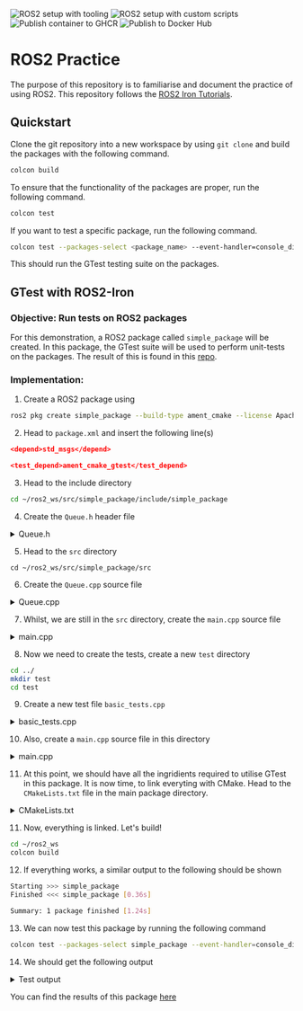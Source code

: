 ![ROS2 setup with tooling](https://github.com/Arief-AK/ROS2_Practice/actions/workflows/setup_ros_with_tooling.yml/badge.svg) ![ROS2 setup with custom scripts](https://github.com/Arief-AK/ROS2_Practice/actions/workflows/setup_ros_bare_metal.yml/badge.svg) ![Publish container to GHCR](https://github.com/Arief-AK/ROS2_Practice/actions/workflows/publish_docker_package.yml/badge.svg) ![Publish to Docker Hub](https://github.com/Arief-AK/ROS2_Practice/actions/workflows/publish_docker_image.yml/badge.svg)

# ROS2 Practice
The purpose of this repository is to familiarise and document the practice of using ROS2. This repository follows the [ROS2 Iron Tutorials](https://docs.ros.org/en/iron/Tutorials.html).

## Quickstart
Clone the git repository into a new workspace by using `git clone` and build the packages with the following command.
```bash
colcon build
```

To ensure that the functionality of the packages are proper, run the following command.
```bash
colcon test
```
If you want to test a specific package, run the following command.
```bash
colcon test --packages-select <package_name> --event-handler=console_direct+
```
This should run the GTest testing suite on the packages.

## GTest with ROS2-Iron
### Objective: Run tests on ROS2 packages

For this demonstration, a ROS2 package called `simple_package` will be created. In this package, the GTest suite will be used to perform unit-tests on the packages. The result of this is found in this [repo](https://github.com/Arief-AK/ROS2_Practice/tree/main).

### Implementation:
1. Create a ROS2 package using
```bash
ros2 pkg create simple_package --build-type ament_cmake --license Apache-2.0
```
2. Head to `package.xml` and insert the following line(s)
```cmake
<depend>std_msgs</depend>

<test_depend>ament_cmake_gtest</test_depend>
```
3. Head to the include directory
```bash
cd ~/ros2_ws/src/simple_package/include/simple_package
```
4. Create the `Queue.h` header file
<details>
    <summary>
    Queue.h
    </summary>

```cpp
#pragma once

#include <iostream>
#include <stdexcept>
#include <gtest/gtest.h>

namespace CustomDataTypes
{
    typedef struct LinkedListNode
    {
        int value;
        struct LinkedListNode *next;
        struct LinkedListNode *prev;

    } LinkedListNode;

    class Queue
    {
    public:

        Queue();
        ~Queue();

        void push_back(int value);
        void push_front(int value);
        void clear();
        
        int pop_back();
        int pop_front();
        LinkedListNode *find_value(int value);
        int size();
        
    private:
        int count;
        LinkedListNode *head;
        LinkedListNode *tail;
    };
}
```
</details>

5. Head to the `src` directory
```
cd ~/ros2_ws/src/simple_package/src
```
6. Create the `Queue.cpp` source file
<details>
    <summary>
    Queue.cpp
    </summary>
    
```cpp
#include "../include/simple_package/Queue.hpp"

using namespace CustomDataTypes;

CustomDataTypes::Queue::Queue()
{
    head = nullptr;
    tail = nullptr;
    count = 0;
}

CustomDataTypes::Queue::~Queue()
{
    delete head;
    delete tail;
}

void CustomDataTypes::Queue::push_back(int value)
{
    LinkedListNode *new_node = new LinkedListNode;
    new_node->value = value;
    new_node->prev = tail;
    new_node->next = nullptr;

    // If queue is empty - new_node becomes head and tail
    if(head == nullptr){
        head = new_node;
    }
    else{
        // Set previous tail to have new_node as next node
        tail->next = new_node;
    }
    
    // Housekeeping
    tail = new_node;
    count++;
}

void CustomDataTypes::Queue::push_front(int value)
{
    LinkedListNode *new_node = new LinkedListNode;
    new_node->value = value;
    new_node->prev = nullptr;
    new_node->next = head;

    // If queue is empty - new_node becomes head and tail
    if(tail == nullptr){
        tail = new_node;
    }
    else{
        // Set previous pointer to current head to become new_node
        head->prev = new_node;
    }
    
    // Housekeeping
    head = new_node;
    count++;
}

void CustomDataTypes::Queue::clear()
{
    // Initialise empty flag
    auto empty = false;

    // If queue is not empty
    while (!empty)
    {
        // Clear the queue
        if(head != nullptr){
            // Pop every element from the front
            auto return_value = pop_front();
        }else{
            empty = true;
        }
    }
}

int CustomDataTypes::Queue::pop_back()
{
    // Get the tail
    auto old_tail = tail;
    auto value = old_tail->value;

    // Set the tail of queue to be the previous node of old tail
    tail = old_tail->prev;
    
    // If queue is not empty - ensure that the next pointer of the current tail is null
    if(tail != nullptr){
        tail->next = nullptr;
    }
    // Else, set both head and tail to null
    else{
        head = nullptr;
    }

    // Housekeeping
    delete old_tail;
    count--;

    // Return
    return value;
}

int CustomDataTypes::Queue::pop_front()
{
    // Get the head
    auto old_head = head;
    auto value = old_head->value;

    // Set the head of queue to be the next node of old head
    head = old_head->next;
    
    // If queue is not empty - ensure that the previous pointer of the current head is null
    if(head != nullptr){
        head->prev = nullptr;
    }
    // Else, set both head and tail to null
    else{
        tail = nullptr;
    }
    
    // Housekeeping
    delete old_head;
    count--;

    // Return
    return value;
}

LinkedListNode *CustomDataTypes::Queue::find_value(int value)
{
    auto found = false;
    auto current_node = head;

    if(current_node == nullptr){
        throw std::runtime_error("Queue is empty");
    }

    // Sequentially check each node
    while (!found){   
        // Compare value
        if(current_node->value == value){
            found = true;
        }else{
            if(current_node->next != nullptr)
            {
                // If not, then move on to the next node
                auto next_node = current_node->next;
                current_node = next_node;
            }else{
                throw std::runtime_error("Value does not exist in Queue");
            }
        }
    }

    // If correct, then return address of the node
    return current_node;
}

int CustomDataTypes::Queue::size()
{
    return count;
}
```
</details>

7. Whilst, we are still in the `src` directory, create the `main.cpp` source file
<details>
    <summary>
    main.cpp
    </summary>
    
```cpp
#include "../include/simple_package/Queue.hpp"

#include <iostream>
#include <gtest/gtest.h>

// Main function - can use terminal arguments as well
int main(){
    std::cout << "Hello, from simple package!\n";
    return 0;
}
```
</details>

8. Now we need to create the tests, create a new `test` directory
```bash
cd ../
mkdir test
cd test
```

9. Create a new test file `basic_tests.cpp`
<details>
    <summary>
    basic_tests.cpp
    </summary>

```cpp
#include <iostream>

#include "../include/simple_package/Queue.hpp"
using namespace CustomDataTypes;

// Queue - Zero Input
TEST(QueueTest, HandlesZeroInput)
{
    // GIVEN: Queue class is called
    auto new_queue = Queue();

    // WHEN: Startup
    // THEN: Result is an empty queue
    EXPECT_EQ(new_queue.size(), 0);
}

// Queue - Multiple Input
TEST(QueueTest, Appending)
{
    // GIVEN: Queue class is called
    auto new_queue = Queue();

    // WHEN: Startup
    // THEN: Appends values to the queue
    new_queue.push_back(10);
    new_queue.push_back(100);
    EXPECT_EQ(new_queue.size(), 2);
}

// Queue - Multiple Removal
TEST(QueueTest, Removing)
{
    // GIVEN: Queue class is called
    auto new_queue = Queue();

    // WHEN: Startup
    // THEN: Appends values to the queue - size should be 2
    new_queue.push_back(1);
    new_queue.push_back(2);
    EXPECT_EQ(new_queue.size(), 2);

    // WHEN: Startup
    // THEN: Removes the values from the queue
    auto popped_value = new_queue.pop_back();
    EXPECT_EQ(popped_value, 2);
    popped_value = new_queue.pop_back();
    EXPECT_EQ(popped_value, 1);
}

// Queue - Find value in queue
TEST(QueueTest, FindValue)
{
    // GIVEN: Queue class is filled with 3 elements
    auto new_queue = Queue();
    new_queue.push_back(1);
    new_queue.push_back(2);
    new_queue.push_back(3);

    // WHEN: Startup
    // THEN: Finds the element in the middle (position 1)
    auto found_node = new_queue.find_value(2);
    EXPECT_EQ(found_node->value, 2);

    // WHEN: Startup
    // THEN: Attempts to find non-existing element in queue
    EXPECT_THROW(new_queue.find_value(4), std::runtime_error );
}

// Queue - Clear the queue
TEST(QueueTest, ClearQueue)
{
    // GIVEN: Queue class is filled with 3 elements
    auto new_queue = Queue();
    new_queue.push_back(1);
    new_queue.push_back(2);
    new_queue.push_back(3);

    // WHEN: Startup
    // THEN: Attempts to clear the queue
    new_queue.clear();
    EXPECT_EQ(new_queue.size(), 0);
}
```    
</details>

10. Also, create a `main.cpp` source file in this directory
<details>
    <summary>
    main.cpp
    </summary>

```cpp
#include <gtest/gtest.h>

int main(int argc, char ** argv)
{
  ::testing::InitGoogleTest(&argc, argv);
  return RUN_ALL_TESTS();
}
```    
</details>

11. At this point, we should have all the ingridients required to utilise GTest in this package. It is now time, to link everyting with CMake. Head to the `CMakeLists.txt` file in the main package directory.
<details>
    <summary>
    CMakeLists.txt
    </summary>

```cmake
cmake_minimum_required(VERSION 3.8)
project(simple_package)

if(CMAKE_COMPILER_IS_GNUCXX OR CMAKE_CXX_COMPILER_ID MATCHES "Clang")
  add_compile_options(-Wall -Wextra -Wpedantic)
endif()

# Find dependencies
find_package(ament_cmake REQUIRED)
find_package(std_msgs REQUIRED)

# Include directories of the headers
include_directories(include/${PROJECT_NAME})

# Add librarie(s)
set(HEADER_FILES include/${PROJECT_NAME}/Queue.hpp)
add_library(dat_struct_lib src/Queue.cpp ${HEADER_FILES})
# ament_target_dependencies(dat_struct_lib ...) - If there are ament dependencies, put them here...

# Testing configurations
if(BUILD_TESTING)
  # Get GTest dependency
  find_package(ament_cmake_gtest REQUIRED)

  # Set the tests files
  set(TEST_FILES
    test/main.cpp
    test/basic_tests.cpp
    # Any other tests...
  )

  # Add GTest executable
  ament_add_gtest(${PROJECT_NAME}_test ${TEST_FILES})
  target_include_directories(${PROJECT_NAME}_test PUBLIC
    $<BUILD_INTERFACE:${CMAKE_CURRENT_SOURCE_DIR}/include>
    $<INSTALL_INTERFACE:include>
  )
  ament_target_dependencies(${PROJECT_NAME}_test std_msgs)
  
  # Link the local library
  target_link_libraries(${PROJECT_NAME}_test dat_struct_lib)

  # Install GTest targets
  install(TARGETS
    ${PROJECT_NAME}_test
    DESTINATION lib/${PROJECT_NAME})
endif()

# Add main executable and link local library(s)
add_executable(main src/main.cpp)
target_link_libraries(main dat_struct_lib)

# Install executable targets
install(TARGETS
  main
  DESTINATION lib/${PROJECT_NAME})

ament_package()

```
</details>

11. Now, everything is linked. Let's build!
```bash
cd ~/ros2_ws
colcon build
```

12. If everything works, a similar output to the following should be shown
```bash
Starting >>> simple_package
Finished <<< simple_package [0.36s]                  

Summary: 1 package finished [1.24s]
```

13. We can now test this package by running the following command
```bash
colcon test --packages-select simple_package --event-handler=console_direct+
```

14. We should get the following output
<details>
    <summary>
    Test output
    </summary>

```bash
Starting >>> simple_package
UpdateCTestConfiguration  from :/home/arief/ros2_ws/build/simple_package/CTestConfiguration.ini
Parse Config file:/home/arief/ros2_ws/build/simple_package/CTestConfiguration.ini
   Site: ARIEF-ROG-G531
   Build name: (empty)
 Add coverage exclude regular expressions.
Create new tag: 20240321-1330 - Experimental
UpdateCTestConfiguration  from :/home/arief/ros2_ws/build/simple_package/CTestConfiguration.ini
Parse Config file:/home/arief/ros2_ws/build/simple_package/CTestConfiguration.ini
Test project /home/arief/ros2_ws/build/simple_package
Constructing a list of tests
Done constructing a list of tests
Updating test list for fixtures
Added 0 tests to meet fixture requirements
Checking test dependency graph...
Checking test dependency graph end
test 1
    Start 1: simple_package_test

1: Test command: /usr/bin/python3.10 "-u" "/opt/ros/iron/share/ament_cmake_test/cmake/run_test.py" "/home/arief/ros2_ws/build/simple_package/test_results/simple_package/simple_package_test.gtest.xml" "--package-name" "simple_package" "--output-file" "/home/arief/ros2_ws/build/simple_package/ament_cmake_gtest/simple_package_test.txt" "--command" "/home/arief/ros2_ws/build/simple_package/simple_package_test" "--gtest_output=xml:/home/arief/ros2_ws/build/simple_package/test_results/simple_package/simple_package_test.gtest.xml"
1: Test timeout computed to be: 60
1: -- run_test.py: invoking following command in '/home/arief/ros2_ws/build/simple_package':
1:  - /home/arief/ros2_ws/build/simple_package/simple_package_test --gtest_output=xml:/home/arief/ros2_ws/build/simple_package/test_results/simple_package/simple_package_test.gtest.xml
1: [==========] Running 5 tests from 1 test suite.
1: [----------] Global test environment set-up.
1: [----------] 5 tests from QueueTest
1: [ RUN      ] QueueTest.HandlesZeroInput
1: [       OK ] QueueTest.HandlesZeroInput (0 ms)
1: [ RUN      ] QueueTest.Appending
1: [       OK ] QueueTest.Appending (0 ms)
1: [ RUN      ] QueueTest.Removing
1: [       OK ] QueueTest.Removing (0 ms)
1: [ RUN      ] QueueTest.FindValue
1: [       OK ] QueueTest.FindValue (0 ms)
1: [ RUN      ] QueueTest.ClearQueue
1: [       OK ] QueueTest.ClearQueue (0 ms)
1: [----------] 5 tests from QueueTest (0 ms total)
1: 
1: [----------] Global test environment tear-down
1: [==========] 5 tests from 1 test suite ran. (0 ms total)
1: [  PASSED  ] 5 tests.
1: -- run_test.py: return code 0
1: -- run_test.py: inject classname prefix into gtest result file '/home/arief/ros2_ws/build/simple_package/test_results/simple_package/simple_package_test.gtest.xml'
1: -- run_test.py: verify result file '/home/arief/ros2_ws/build/simple_package/test_results/simple_package/simple_package_test.gtest.xml'
1/1 Test #1: simple_package_test ..............   Passed    0.07 sec

100% tests passed, 0 tests failed out of 1

Label Time Summary:
gtest    =   0.07 sec*proc (1 test)

Total Test time (real) =   0.07 sec
Finished <<< simple_package [0.19s]

Summary: 1 package finished [0.96s]
```
</details>

You can find the results of this package [here](src/simple_package/)